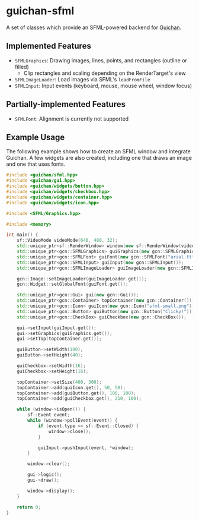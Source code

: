 guichan-sfml
============

A set of classes which provide an SFML-powered backend for [Guichan](http://gitorious.org/guichan). 

## Implemented Features ##

* `SFMLGraphics`: Drawing images, lines, points, and rectangles (outline or filled)
  * Clip rectangles and scaling depending on the RenderTarget's view
* `SFMLImageLoader`: Load images via SFML's `loadFromFile`
* `SFMLInput`: Input events (keyboard, mouse, mouse wheel, window focus)

## Partially-implemented Features ##

* `SFMLFont`: Alignment is currently not supported

## Example Usage ##

The following example shows how to create an SFML window and integrate Guichan. A few widgets are also created, including
one that draws an image and one that uses fonts.

```c++
#include <guichan/sfml.hpp>
#include <guichan/gui.hpp>
#include <guichan/widgets/button.hpp>
#include <guichan/widgets/checkbox.hpp>
#include <guichan/widgets/container.hpp>
#include <guichan/widgets/icon.hpp>

#include <SFML/Graphics.hpp>

#include <memory>

int main() {
    sf::VideoMode videoMode(640, 480, 32);
    std::unique_ptr<sf::RenderWindow> window(new sf::RenderWindow(videoMode, "Guichan SFML Test"));
    std::unique_ptr<gcn::SFMLGraphics> guiGraphics(new gcn::SFMLGraphics(*window));
    std::unique_ptr<gcn::SFMLFont> guiFont(new gcn::SFMLFont("arial.ttf", 10));
    std::unique_ptr<gcn::SFMLInput> guiInput(new gcn::SFMLInput());
    std::unique_ptr<gcn::SFMLImageLoader> guiImageLoader(new gcn::SFMLImageLoader());

    gcn::Image::setImageLoader(guiImageLoader.get());
    gcn::Widget::setGlobalFont(guiFont.get());

    std::unique_ptr<gcn::Gui> gui(new gcn::Gui());
    std::unique_ptr<gcn::Container> topContainer(new gcn::Container());
    std::unique_ptr<gcn::Icon> guiIcon(new gcn::Icon("sfml-small.png"));
    std::unique_ptr<gcn::Button> guiButton(new gcn::Button("Clicky!"));
    std::unique_ptr<gcn::CheckBox> guiCheckbox(new gcn::CheckBox());

    gui->setInput(guiInput.get());
    gui->setGraphics(guiGraphics.get());
    gui->setTop(topContainer.get());

    guiButton->setWidth(100);
    guiButton->setHeight(40);

    guiCheckbox->setWidth(16);
    guiCheckbox->setHeight(16);

    topContainer->setSize(400, 300);
    topContainer->add(guiIcon.get(), 50, 50);
    topContainer->add(guiButton.get(), 100, 100);
    topContainer->add(guiCheckbox.get(), 210, 100);

    while (window->isOpen()) {
        sf::Event event;
        while (window->pollEvent(event)) {
            if (event.type == sf::Event::Closed) {
                window->close();
            }

            guiInput->pushInput(event, *window);
        }

        window->clear();

        gui->logic();
        gui->draw();

        window->display();
    }

    return 0;
}
```
